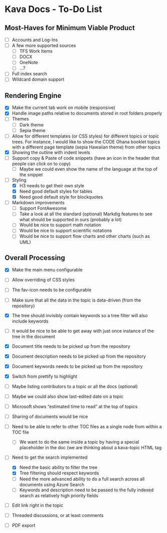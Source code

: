 # Kava Docs - To-Do List

## Most-Haves for Minimum Viable Product

* [ ] Accounts and Log-Ins
* [ ] A few more supported sources
    * [ ] TFS Work Items
    * [ ] DOCX
    * [ ] OneNote
    * [ ] ...?
* [ ] Full index search
* [ ] Wildcard domain support

## Rendering Engine

* [X] Make the current tab work on mobile (responsive)
* [x] Handle image paths relative to documents stored in root folders properly
* [ ] Themes
    * [ ] Dark theme
    * [ ] Sepia theme
* [ ] Allow for different templates (or CSS styles) for different topics or topic trees. For instance, I would like to show the CODE Ohana booklet topics with a different page template (sepia Hawaiian theme) from other topics
* [x] Showing the outline with indent levels
* [ ] Support copy & Paste of code snippets (have an icon in the header that people can click on to copy)
    * [ ] Maybe we could even show the name of the language at the top of the snippet
* [ ] Styling
    * [x] H3 needs to get their own style
    * [x] Need good default styles for tables
    * [x] Need good default style for blockquotes
* [ ] Markdown improvements
    * [ ] Support FontAwesome
    * [ ] Take a look at all the standard (optional) Markdig features to see what should be supported in ours (probably a lot)
    * [ ] Would be nice to support math notation
    * [ ] Would be nice to support scientific notations
    * [ ] Would be nice to support flow charts and other charts (such as UML)

## Overall Processing

* [x] Make the main menu configurable
* [ ] Allow overriding of CSS styles
* [ ] The fav-icon needs to be configurable
* [ ] Make sure that all the data in the topic is data-driven (from the repository)
* [x] The tree should invisibly contain keywords so a tree filter will also include keywords
* [ ] It would be nice to be able to get away with just once instance of the tree in the document
* [x] Document title needs to be picked up from the repository
* [x] Document description needs to be picked up from the repository
* [x] Document keywords needs to be picked up from the repository
* [x] Switch from prettify to highlight
* [ ] Maybe listing contributors to a topic or all the docs (optional)
* [ ] Maybe we could also show last-edited date on a topic
* [ ] Microsoft shows “estimated time to read” at the top of topics
* [ ] Sharing of documents would be nice
* [ ] Need to be able to refer to other TOC files as a single node from within a TOC file
    * [ ] We want to do the same inside a topic by having a special placeholder in the doc (we are thinking about a kava-topic HTML tag
* [ ] Need to get the search implemented
   * [x] Need the basic ability to filter the tree
   * [x] Tree filtering should respect keywords
   * [ ] Need the more advanced ability to do a full search across all documents using Azure Search
   * [ ] Keywords and description need to be passed to the fully indexed search as relatively high priority fields
* [ ] Edit link right in the topic
* [ ] Threaded discussions, or at least comments
* [ ] PDF export


